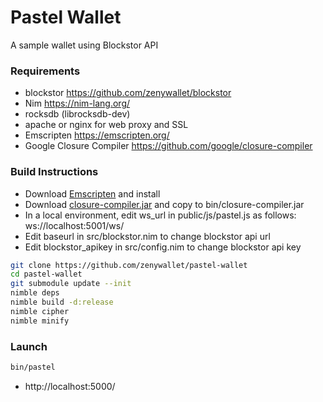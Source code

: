 # Pastel Wallet
A sample wallet using Blockstor API


### Requirements
- blockstor https://github.com/zenywallet/blockstor
- Nim https://nim-lang.org/
- rocksdb (librocksdb-dev)
- apache or nginx for web proxy and SSL
- Emscripten https://emscripten.org/
- Google Closure Compiler https://github.com/google/closure-compiler


### Build Instructions
- Download [Emscripten](https://emscripten.org/) and install
- Download [closure-compiler.jar](https://developers.google.com/closure/compiler) and copy to bin/closure-compiler.jar
- In a local environment, edit ws_url in public/js/pastel.js as follows: ws://localhost:5001/ws/
- Edit baseurl in src/blockstor.nim to change blockstor api url
- Edit blockstor_apikey in src/config.nim to change blockstor api key

```bash
git clone https://github.com/zenywallet/pastel-wallet
cd pastel-wallet
git submodule update --init
nimble deps
nimble build -d:release
nimble cipher
nimble minify
```


### Launch
```bash
bin/pastel
```
- http://localhost:5000/
